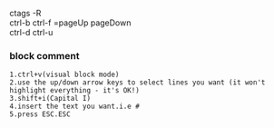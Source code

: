 ctags -R  
ctrl-b ctrl-f =pageUp pageDown  
ctrl-d ctrl-u

### block comment  
```
1.ctrl+v(visual block mode)
2.use the up/down arrow keys to select lines you want (it won't highlight everything - it's OK!)
3.shift+i(Capital I)
4.insert the text you want.i.e #
5.press ESC.ESC
```
